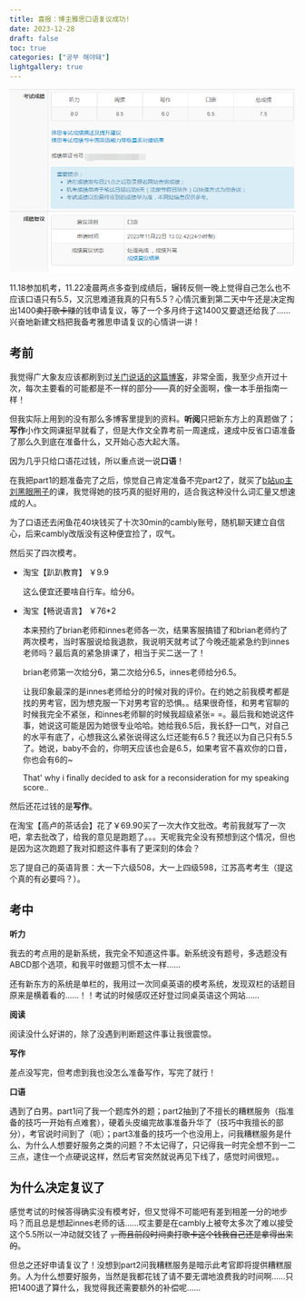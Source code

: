 ```yaml
---
title: 喜报：博主雅思口语复议成功!
date: 2023-12-28
draft: false
toc: true
categories: ["공부 해야돼"]
lightgallery: true
---
```


![喜报！](images/IELTS.png " ")

11.18参加机考，11.22凌晨两点多查到成绩后，辗转反侧一晚上觉得自己怎么也不应该口语只有5.5，又沉思难道我真的只有5.5？心情沉重到第二天中午还是决定掏出1400~~卖打歌卡赚~~的钱申请复议，等了一个多月终于这1400又要退还给我了……兴奋地新建文档把我备考雅思申请复议的心情讲一讲！

## 考前

我觉得广大象友应该都刷到过[关门说话的这篇博客](https://www.shutgnblink.blog/2022/%E9%9B%85%E6%80%9D%E7%BB%8F%E9%AA%8C%E5%88%86%E4%BA%AB/)，非常全面，我至少点开过十次，每次主要看的可能都是不一样的部分——真的好全面啊，像一本手册指南一样！

但我实际上用到的没有那么多博客里提到的资料。**听阅**只把新东方上的真题做了；**写作**小作文网课挺早就看了，但是大作文全靠考前一周速成，速成中反省口语准备了那么久到底在准备什么，又开始心态大起大落。

因为几乎只给口语花过钱，所以重点说一说**口语**！

在我把part1的题准备完了之后，惊觉自己肯定准备不完part2了，就买了[b站up主刘黑眼圈子](https://space.bilibili.com/19441507)的课，我觉得她的技巧真的挺好用的，适合我这种没什么词汇量又想速成的人。

为了口语还去闲鱼花40块钱买了十次30min的cambly账号，随机聊天建立自信心，后来cambly改版没有这种便宜捡了，叹气。

然后买了四次模考。

- 淘宝【趴趴教育】 ￥9.9

    这么便宜还要啥自行车。给分6。

- 淘宝【畅说语言】 ￥76*2

    本来预约了brian老师和innes老师各一次，结果客服搞错了和brian老师约了两次模考，当时客服说给我退款，我说明天就考试了今晚还能紧急约到innes老师吗？最后真的紧急排课了，相当于买二送一了！

    brian老师第一次给分6，第二次给分6.5，innes老师给分6.5。

    让我印象最深的是innes老师给分的时候对我的评价。在约她之前我模考都是找的男考官，因为想克服一下对男考官的恐惧。。结果很奇怪，和男考官聊的时候我完全不紧张，和innes老师聊的时候我超级紧张= =。最后我和她说这件事，她说这可能是因为她很专业哈哈。她给我6.5后，我长舒一口气，对自己的水平有底了，心想我这么紧张说得这么烂还能有6.5？我还以为自己只有5.5了。她说，baby不会的，你明天应该也会是6.5，如果考官不喜欢你的口音，你也会有6的~

    That' why i finally decided to ask for a reconsideration for my speaking score..

然后还花过钱的是**写作**。

在淘宝【高卢的茶话会】花了￥69.90买了一次大作文批改。考前我就写了一次吧，拿去批改了，给我的意见是跑题了。。。天呢我完全没有预想到这个情况，但也是因为这次跑题了我对扣题这件事有了更深刻的体会？

忘了提自己的英语背景：大一下六级508，大一上四级598，江苏高考考生（提这个真的有必要吗？）。

## 考中

**听力**

我去的考点用的是新系统，我完全不知道这件事。新系统没有题号，多选题没有ABCD那个选项，和我平时做题习惯不太一样……

还有新东方的系统是单栏的，我用过一次同桌英语的模考系统，发现双栏的话题目原来是横着看的……！！考试的时候感叹还好登过同桌英语这个网站……

**阅读**

阅读没什么好讲的，除了没遇到判断题这件事让我很震惊。

**写作**

差点没写完，但考虑到我也没怎么准备写作，写完了就行！

**口语**

遇到了白男。part1问了我一个题库外的题；part2抽到了不擅长的糟糕服务（指准备的技巧一开始有点难套），硬着头皮编完故事准备升华了（技巧中我擅长的部分），考官说时间到了（呃）；part3准备的技巧一个也没用上，问我糟糕服务是什么、为什么人想要好服务之类的问题？不太记得了，只记得我一时完全想不到一二三点，逮住一个点硬说这样，然后考官突然就说再见下线了，感觉时间很短。。

## 为什么决定复议了

感觉考试的时候答得确实没有模考好，但又觉得不可能吧有差到相差一分的地步吗？而且总是想起innes老师的话……哎主要是在cambly上被夸太多次了难以接受这个5.5所以一冲动就交钱了 ~~，而且前段时间卖打歌卡这个钱我自己还是拿得出来的~~。

但总之还好申请复议了！没想到part2问我糟糕服务是暗示此考官即将提供糟糕服务。人为什么想要好服务，当然是我都花钱了请不要无谓地浪费我的时间啊……只把1400退了算什么，我觉得我还需要额外的补偿呢……
